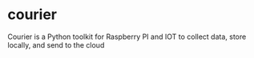# courier
Courier is a Python toolkit for Raspberry PI and IOT to collect data, store locally, and send to the cloud
